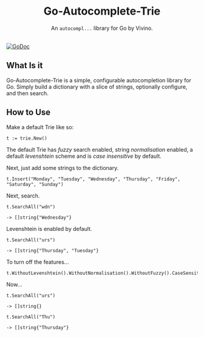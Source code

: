 <h1 align="center">Go-Autocomplete-Trie</h1>

<div align="center">
  An <code>autocompl...</code> library for Go by Vivino.
</div>

<br />

[![GoDoc](https://godoc.org/github.com/Vivino/go-autocomplete-trie?status.svg)](https://godoc.org/github.com/Vivino/go-autocomplete-trie)

## What Is it

Go-Autocomplete-Trie is a simple, configurable autocompletion library for Go. Simply build a dictionary with a slice of strings, optionally configure, and then search.

## How to Use

Make a default Trie like so: 

```t := trie.New()``` 

The default Trie has *fuzzy* search enabled, string *normalisation* enabled, a default *levenshtein* scheme and is *case insensitive* by default.

Next, just add some strings to the dictionary.

```
t.Insert("Monday", "Tuesday", "Wednesday", "Thursday", "Friday", "Saturday", "Sunday")
```

Next, search.

```
t.SearchAll("wdn")

-> []string{"Wednesday"}
```

Levenshtein is enabled by default.

```
t.SearchAll("urs")

-> []string{"Thursday", "Tuesday"}
```

To turn off the features...

```
t.WithoutLevenshtein().WithoutNormalisation().WithoutFuzzy().CaseSensitive()
```

Now...

```
t.SearchAll("urs")

-> []string{}

t.SearchAll("Thu")

-> []string{"Thursday"}
```
